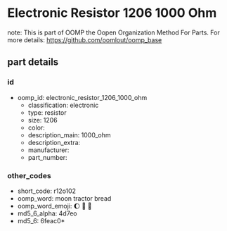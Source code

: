 # Electronic Resistor 1206 1000 Ohm  

note: This is part of OOMP the Oopen Organization Method For Parts. For more details: https://github.com/oomlout/oomp_base

##  part details





### id
* oomp_id: electronic_resistor_1206_1000_ohm
  * classification: electronic
  * type: resistor
  * size: 1206
  * color: 
  * description_main: 1000_ohm
  * description_extra: 
  * manufacturer: 
  * part_number: 

### other_codes
* short_code: r12o102
* oomp_word: moon tractor bread
* oomp_word_emoji: :moon: :tractor: :bread:
* md5_6_alpha: 4d7eo
* md5_6: 6feac0* 